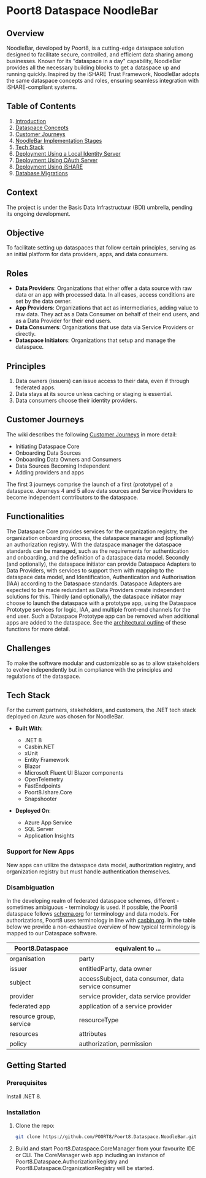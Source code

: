# Poort8 Dataspace NoodleBar

## Overview

NoodleBar, developed by Poort8, is a cutting-edge dataspace solution designed to facilitate secure, controlled, and efficient data sharing among businesses. Known for its "dataspace in a day" capability, NoodleBar provides all the necessary building blocks to get a dataspace up and running quickly. Inspired by the iSHARE Trust Framework, NoodleBar adopts the same dataspace concepts and roles, ensuring seamless integration with iSHARE-compliant systems.

## Table of Contents

1. [Introduction](docs/1-Introduction.md)
2. [Dataspace Concepts](docs/2-Dataspace-Concepts.md)
3. [Customer Journeys](docs/3-Customer-Journeys.md)
4. [NoodleBar Implementation Stages](docs/4-NoodleBar-Implementation-Stages.md)
5. [Tech Stack](docs/5-Tech-Stack.md)
6. [Deployment Using a Local Identity Server](docs/6-Deployment-Using-a-Local-Identity-Server.md)
7. [Deployment Using OAuth Server](docs/7-Deployment-Using-OAuth-Server.md)
8. [Deployment Using iSHARE](docs/8-Deployment-Using-iSHARE.md)
9. [Database Migrations](docs/9-Database-Migrations.md)

## Context

The project is under the Basis Data Infrastructuur (BDI) umbrella, pending its ongoing development.

## Objective

To facilitate setting up dataspaces that follow certain principles, serving as an initial platform for data providers, apps, and data consumers.

## Roles

- **Data Providers**: Organizations that either offer a data source with raw data or an app with processed data. In all cases, access conditions are set by the data owner.
- **App Providers**: Organizations that act as intermediaries, adding value to raw data. They act as a Data Consumer on behalf of their end users, and as a Data Provider for their end users.
- **Data Consumers**: Organizations that use data via Service Providers or directly.
- **Dataspace Initiators**: Organizations that setup and manage the dataspace.

## Principles

1. Data owners (issuers) can issue access to their data, even if through federated apps.
2. Data stays at its source unless caching or staging is essential.
3. Data consumers choose their identity providers.

## Customer Journeys

The wiki describes the following [Customer Journeys](docs/3%20-%20Customer%20Journeys.md) in more detail:

- Initiating Dataspace Core
- Onboarding Data Sources
- Onboarding Data Owners and Consumers
- Data Sources Becoming Independent
- Adding providers and apps

The first 3 journeys comprise the launch of a first (prototype) of a dataspace. Journeys 4 and 5 allow data sources and Service Providers to become independent contributors to the dataspace.

## Functionalities

The Dataspace Core provides services for the organization registry, the organization onboarding process, the dataspace manager and (optionally) an authorization registry. With the dataspace manager the dataspace standards can be managed, such as the requirements for authentication and onboarding, and the definition of a dataspace data model.
Secondly (and optionally), the dataspace initiator can provide Dataspace Adapters to Data Providers, with services to support them with mapping to the dataspace data model, and Identification, Authentication and Authorisation (IAA) according to the Dataspace standards. Dataspace Adapters are expected to be made redundant as Data Providers create independent solutions for this.
Thirdly (and optionally), the dataspace initiator may choose to launch the dataspace with a prototype app, using the Dataspace Prototype services for logic, IAA, and multiple front-end channels for the end user. Such a Dataspace Prototype app can be removed when additional apps are added to the dataspace.
See the [architectural outline](docs/2%20-%20Dataspace%20Concepts.md) of these functions for more detail.

## Challenges

To make the software modular and customizable so as to allow stakeholders to evolve independently but in compliance with the principles and regulations of the dataspace.

## Tech Stack

For the current partners, stakeholders, and customers, the .NET tech stack deployed on Azure was chosen for NoodleBar. 

- **Built With**:
  - .NET 8
  - Casbin.NET
  - xUnit
  - Entity Framework
  - Blazor
  - Microsoft Fluent UI Blazor components
  - OpenTelemetry
  - FastEndpoints
  - Poort8.Ishare.Core
  - Snapshooter

- **Deployed On**:
  - Azure App Service
  - SQL Server
  - Application Insights

### Support for New Apps

New apps can utilize the dataspace data model, authorization registry, and organization registry but must handle authentication themselves.

### Disambiguation

In the developing realm of federated dataspace schemes, different - sometimes ambiguous - terminology is used. If possible, the Poort8 dataspace follows [schema.org](https://schema.org) for terminology and data models. For authorizations, Poort8 uses terminology in line with [casbin.org](https://casbin.org). In the table below we provide a non-exhaustive overview of how typical terminology is mapped to our Dataspace software.

| Poort8.Dataspace        | equivalent to ...                                   |
| ----------------------- | --------------------------------------------------- |
| organisation            | party                                               |
| issuer                  | entitledParty, data owner                           |
| subject                 | accessSubject, data consumer, data service consumer |
| provider                | service provider, data service provider             |
| federated app           | application of a service provider                   |
| resource group, service | resourceType                                        |
| resources               | attributes                                          |
| policy                  | authorization, permission                           |

## Getting Started

### Prerequisites

Install .NET 8.

### Installation

1. Clone the repo:
   ```sh
   git clone https://github.com/POORT8/Poort8.Dataspace.NoodleBar.git
2. Build and start Poort8.Dataspace.CoreManager from your favourite IDE or CLI. The CoreManager web app including an instance of Poort8.Dataspace.AuthorizationRegistry and Poort8.Dataspace.OrganizationRegistry will be started.